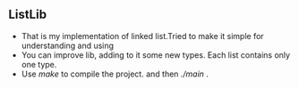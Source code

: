 ## ListLib
- That is my implementation of linked list.Tried to make it simple for understanding and using
- You can improve lib, adding to it some new types. Each list contains only one type.
- Use *make* to compile the project. and then *./main* .
